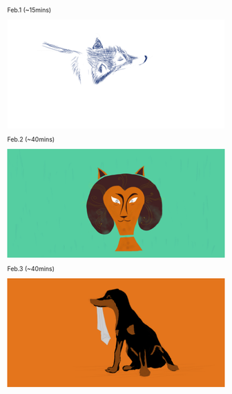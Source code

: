 Feb.1 (~15mins)

![Wolf 2](1.jpg)

Feb.2 (~40mins)

![Lion](2.jpg)

Feb.3 (~40mins)

![Dog](3.jpg)

